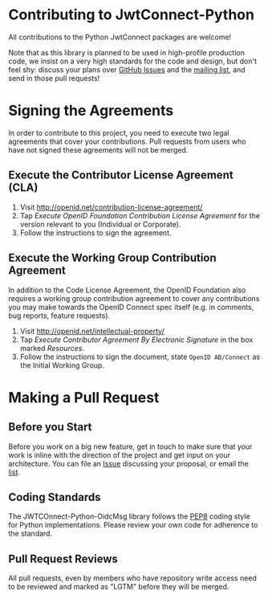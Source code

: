 # Contributing to JwtConnect-Python

All contributions to the Python JwtConnect packages are welcome!

Note that as this library is planned to be used in high-profile production code,
we insist on a very high standards for the code and design, but don't feel shy:
discuss your plans over 
[GitHub Issues](https://github.com/openid/JWTConnect-Python-OidcMsg/issues) and the
[mailing list](http://lists.openid.net/mailman/listinfo/openid-specs-ab), and
send in those pull requests!

# Signing the Agreements

In order to contribute to this project, you need to execute two legal agreements
that cover your contributions.  Pull requests from users who have not signed
these agreements will not be merged.

## Execute the Contributor License Agreement (CLA)

1. Visit http://openid.net/contribution-license-agreement/
2. Tap *Execute OpenID Foundation Contribution License Agreement* for the
   version relevant to you (Individual or Corporate).
3. Follow the instructions to sign the agreement.

## Execute the Working Group Contribution Agreement

In addition to the Code License Agreement, the OpenID Foundation also requires
a working group contribution agreement to cover any contributions you may make
towards the OpenID Connect spec itself (e.g. in comments, bug reports, feature
requests).

1. Visit http://openid.net/intellectual-property/
2. Tap *Execute Contributor Agreement By Electronic Signature* in the box
   marked *Resources*.
3. Follow the instructions to sign the document, state `OpenID AB/Connect` as
   the Initial Working Group.

# Making a Pull Request

## Before you Start

Before you work on a big new feature, get in touch to make sure that your work
is inline with the direction of the project and get input on your architecture.
You can file an [Issue](https://github.com/openid/JWTConnect-Python-OidcMsg/issues)
discussing your proposal, or email the 
[list](http://lists.openid.net/mailman/listinfo/openid-specs-ab). 

## Coding Standards

The JWTCOnnect-Python-OidcMsg library follows the
[PEP8](https://www.python.org/dev/peps/pep-0008/) 
coding style for Python implementations. Please review your own code 
for adherence to the standard.

## Pull Request Reviews

All pull requests, even by members who have repository write access need to be
reviewed and marked as "LGTM" before they will be merged.
